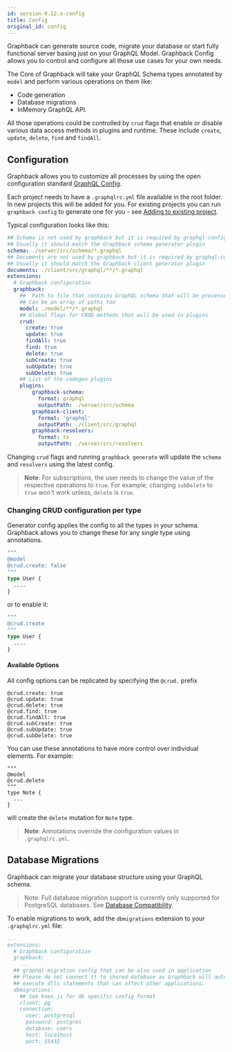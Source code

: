 ```yaml
---
id: version-0.12.x-config
title: Config
original_id: config
---
```


Graphback can generate source code, migrate your database or start fully functional server basing just on your GraphQL Model.
Graphback Config allows you to control and configure all those use cases for your own needs. 

The Core of Graphback will take your GraphQL Schema types annotated by `model` and perform various operations on them like:

- Code generation
- Database migrations
- InMemory GraphQL API. 

All those operations could be controlled by `crud` flags that enable or disable various data access methods in plugins and runtime. 
These include `create`, `update`, `delete`, `find` and `findAll`.

## Configuration

Graphback allows you to customize all processes by using the open configuration standard [GraphQL Config](https://graphql-config.com).

Each project needs to have a `.graphqlrc.yml` file available in the root folder. In new projects this will be added for you. For existing projects you can run `graphback config` to generate one for you - see [Adding to existing project](/docs/existingproject).

Typical configuration looks like this:

```yaml
## Schema is not used by graphback but it is required by graphql-config and can be used by other extensions
## Usually it should match the Graphback schema generator plugin
schema: ./server/src/schema/*.graphql
## Documents are not used by graphback but it is required by graphql-config and can be used by other extensions
## Usually it should match the Graphback client generator plugin
documents: ./client/src/graphql/**/*.graphql
extensions:
  # Graphback configuration
  graphback:
    ##  Path to file that contains GraphQL schema that will be processed by Graphback
    ## Can be an array of paths too
    model: ./model/**/*.graphql
    ## Global flags for CRUD methods that will be used in plugins
    crud:
      create: true
      update: true
      findAll: true
      find: true
      delete: true
      subCreate: true
      subUpdate: true
      subDelete: true
    ## List of the codegen plugins 
    plugins:
        graphback-schema:
          format: graphql
          outputPath: ./server/src/schema
        graphback-client:
          format: 'graphql'
          outputPath: ./client/src/graphql
        graphback-resolvers:
          format: ts
          outputPath: ./server/src/resolvers
```
Changing `crud` flags and running `graphback generate` will update the `schema` and `resolvers` using the latest config.

> **Note**: For subscriptions, the user needs to change the value of the respective operations to `true`. For example, changing `subDelete` to `true` won't work unless, `delete` is `true`.

### Changing CRUD configuration per type

Generator config applies the config to all the types in your schema. 
Graphback allows you to change these for any single type using annotations.

```graphql
"""
@model
@crud.create: false
"""
type User {
  ....
}
```

or to enable it:

```graphql
"""
@crud.create
"""
type User {
  ....
}
```
 
#### Available Options

All config options can be replicated by specifying the `@crud.` prefix

```
@crud.create: true
@crud.update: true
@crud.delete: true
@crud.find: true
@crud.findAll: true
@crud.subCreate: true
@crud.subUpdate: true
@crud.subDelete: true
```

You can use these annotations to have more control over individual elements. For example:

```
"""
@model
@crud.delete
"""
type Note {
  ...
}
```
will create the `delete` mutation for `Note` type.

> **Note**: Annotations override the configuration values in `.graphqlrc.yml`.

## Database Migrations

Graphback can migrate your database structure using your GraphQL schema.

> Note: Full database migration support is currently only supported for PostgreSQL databases. See [Database Compatibility](../db/dbintroduction#compatibility).

To enable migrations to work, add the `dbmigrations` extension to your `.graphqlrc.yml` file:

```yaml
...
extensions:
  # Graphback configuration
  graphback:
    ...
  ## graphql-migration config that can be also used in application
  ## Please do not connect it to shared database as Graphback will automatically 
  ## execute dlls statements that can affect other applications.
  dbmigrations:
    ## See knex.js for db specific config format
    client: pg
    connection:
      user: postgresql
      password: postgres
      database: users
      host: localhost
      port: 55432
```